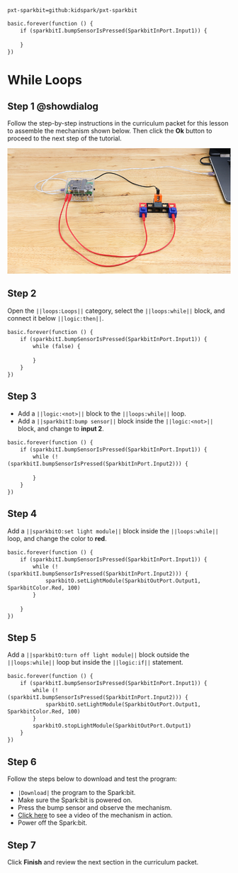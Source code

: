 ```package
pxt-sparkbit=github:kidspark/pxt-sparkbit
```

```template
basic.forever(function () {
    if (sparkbitI.bumpSensorIsPressed(SparkbitInPort.Input1)) {
    	
    }
})
```

# While Loops

## Step 1 @showdialog

Follow the step-by-step instructions in the curriculum packet for this lesson to assemble the mechanism shown below. Then click the **Ok** button to proceed to the next step of the tutorial.

![if-statements-1](https://raw.githubusercontent.com/KidSpark/tutorials/master/assets/3-2-while-loops.png)

## Step 2

Open the ``||loops:Loops||`` category, select the ``||loops:while||`` block, and connect it below ``||logic:then||``.

```blocks
basic.forever(function () {
    if (sparkbitI.bumpSensorIsPressed(SparkbitInPort.Input1)) {
        while (false) {
        	
        }
    }
})
```

## Step 3

* Add a ``||logic:<not>||`` block to the ``||loops:while||`` loop.
* Add a ``||sparkbitI:bump sensor||`` block inside the ``||logic:<not>||`` block, and change to **input 2**.

```blocks
basic.forever(function () {
    if (sparkbitI.bumpSensorIsPressed(SparkbitInPort.Input1)) {
        while (!(sparkbitI.bumpSensorIsPressed(SparkbitInPort.Input2))) {
        	
        }
    }
})
```

## Step 4

Add a ``||sparkbitO:set light module||`` block inside the ``||loops:while||`` loop, and change the color to **red**.

```blocks
basic.forever(function () {
    if (sparkbitI.bumpSensorIsPressed(SparkbitInPort.Input1)) {
        while (!(sparkbitI.bumpSensorIsPressed(SparkbitInPort.Input2))) {
            sparkbitO.setLightModule(SparkbitOutPort.Output1, SparkbitColor.Red, 100)
        }
        
    }
})
```

## Step 5

Add a ``||sparkbitO:turn off light module||`` block outside the ``||loops:while||`` loop but inside the ``||logic:if||`` statement.

```blocks
basic.forever(function () {
    if (sparkbitI.bumpSensorIsPressed(SparkbitInPort.Input1)) {
        while (!(sparkbitI.bumpSensorIsPressed(SparkbitInPort.Input2))) {
            sparkbitO.setLightModule(SparkbitOutPort.Output1, SparkbitColor.Red, 100)
        }
        sparkbitO.stopLightModule(SparkbitOutPort.Output1)
    }
})
```

## Step 6

Follow the steps below to download and test the program:
* ``|Download|`` the program to the Spark:bit.
* Make sure the Spark:bit is powered on.
* Press the bump sensor and observe the mechanism.
* [Click here](https://youtu.be/slq2tB1-yxU) to see a video of the mechanism in action.
* Power off the Spark:bit.

## Step 7

Click **Finish** and review the next section in the curriculum packet.